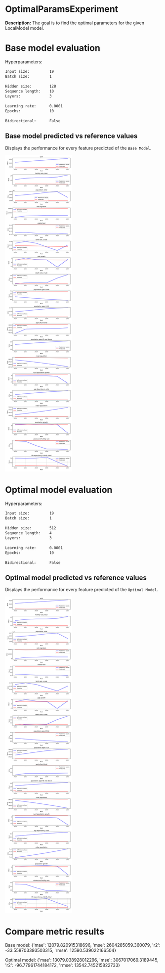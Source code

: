 
# OptimalParamsExperiment

**Description:** The goal is to find the optimal parameters for the given LocalModel model.

# Base model evaluation
Hyperparameters:
```
Input size:         19
Batch size:         1

Hidden size:        128
Sequence length:    10
Layers:             3

Learning rate:      0.0001
Epochs:             10

Bidirectional:      False
```
## Base model predicted vs reference values
Displays the performance for every feature predicted of the `Base Model`.

![Base model predicted vs reference values](./plots/base_model_eval.png)

# Optimal model evaluation
Hyperparameters:
```
Input size:         19
Batch size:         1

Hidden size:        512
Sequence length:    4
Layers:             3

Learning rate:      0.0001
Epochs:             10

Bidirectional:      False
```
## Optimal model predicted vs reference values
Displays the performance for every feature predicted of the `Optimal Model`.

![Optimal model predicted vs reference values](./plots/optimal_model_eval.png)

# Compare metric results

Base model:
{'mae': 12079.820915318696,
 'mse': 2604285059.360079,
 'r2': -33.558703393503315,
 'rmse': 12590.539022166504}

Optimal model:
{'mae': 13079.038928012296,
 'mse': 3067017069.3189445,
 'r2': -96.77961744184172,
 'rmse': 13542.745215822733}

